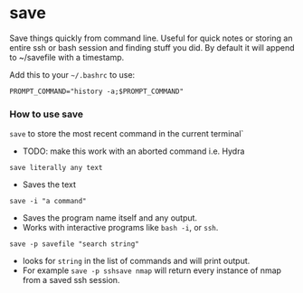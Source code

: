 # save
Save things quickly from command line. Useful for quick notes or storing an entire ssh or bash session and finding stuff you did.
By default it will append to ~/savefile with a timestamp.

Add this to your `~/.bashrc` to use:

`PROMPT_COMMAND="history -a;$PROMPT_COMMAND"`

### How to use save
`save` to store the most recent command in the current terminal`
- TODO: make this work with an aborted command i.e. Hydra

`save literally any text`
- Saves the text

`save -i "a command"`
- Saves the program name itself and any output.
- Works with interactive programs like `bash -i`, or `ssh`.

`save -p savefile "search string"`
- looks for `string` in the list of commands and will print output.
- For example `save -p sshsave nmap` will return every instance of nmap from a saved ssh session.

